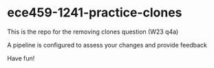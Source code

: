 # ece459-1241-practice-clones

This is the repo for the removing clones question (W23 q4a)

A pipeline is configured to assess your changes and provide feedback

Have fun!
